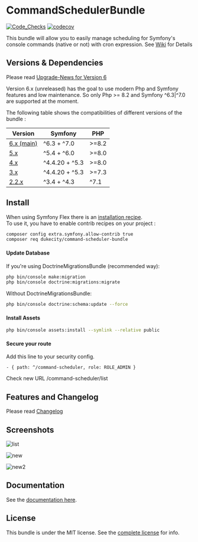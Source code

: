 CommandSchedulerBundle
======================

[![Code_Checks](https://github.com/Dukecity/CommandSchedulerBundle/actions/workflows/code_checks.yaml/badge.svg?branch=main)](https://github.com/Dukecity/CommandSchedulerBundle/actions/workflows/code_checks.yaml)
[![codecov](https://codecov.io/gh/Dukecity/CommandSchedulerBundle/branch/main/graph/badge.svg?token=V3IZ35QH9D)](https://codecov.io/gh/Dukecity/CommandSchedulerBundle)

This bundle will allow you to easily manage scheduling for Symfony's console commands (native or not) with cron expression.
See [Wiki](https://github.com/Dukecity/CommandSchedulerBundle/wiki) for Details

## Versions & Dependencies

Please read [Upgrade-News for Version 6](UPGRADE.md)

Version 6.x (unreleased) has the goal to use modern Php and Symfony features and low maintenance.
So only Php >= 8.2 and Symfony ^6.3|^7.0 are supported at the moment.

The following table shows the compatibilities of different versions of the bundle :

| Version                                                                    | Symfony        | PHP   |
|----------------------------------------------------------------------------|----------------|-------|
| [6.x (main)](https://github.com/Dukecity/CommandSchedulerBundle/tree/main) | ^6.3 + ^7.0    | >=8.2 |
| [5.x](https://github.com/Dukecity/CommandSchedulerBundle/tree/5.x)         | ^5.4 + ^6.0    | >=8.0 |
| [4.x](https://github.com/Dukecity/CommandSchedulerBundle/tree/4.x)         | ^4.4.20 + ^5.3 | >=8.0 |
| [3.x](https://github.com/Dukecity/CommandSchedulerBundle/tree/3.x)         | ^4.4.20 + ^5.3 | >=7.3 |
| [2.2.x](https://github.com/Dukecity/CommandSchedulerBundle/tree/2.2)       | ^3.4 + ^4.3    | ^7.1  |


## Install

When using Symfony Flex there is an [installation recipe](https://github.com/symfony/recipes-contrib/tree/main/dukecity/command-scheduler-bundle/3.0).  
To use it, you have to enable contrib recipes on your project : 

```sh
composer config extra.symfony.allow-contrib true
composer req dukecity/command-scheduler-bundle
```

#### Update Database

If you're using DoctrineMigrationsBundle (recommended way):

```sh
php bin/console make:migration
php bin/console doctrine:migrations:migrate
```

Without DoctrineMigrationsBundle:

```sh
php bin/console doctrine:schema:update --force
```

#### Install Assets

```sh
php bin/console assets:install --symlink --relative public
```

#### Secure your route
Add this line to your security config.

    - { path: ^/command-scheduler, role: ROLE_ADMIN } 

Check new URL /command-scheduler/list

## Features and Changelog

Please read [Changelog](CHANGELOG.md)

## Screenshots
![list](Resources/doc/images/scheduled-list.png)

![new](Resources/doc/images/new-schedule.png)

![new2](Resources/doc/images/command-list.png)

## Documentation

See the [documentation here](https://github.com/Dukecity/CommandSchedulerBundle/wiki).

## License

This bundle is under the MIT license. See the [complete license](Resources/meta/LICENCE) for info.
